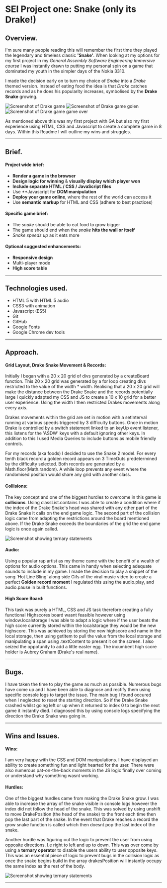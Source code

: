 # **SEI Project one: Snake** (only its Drake!)

## Overview.

I'm sure many people reading this will remember the first time they played the legendary and timeless classic **'Snake'**. When looking at my options for my first project in my *General Assembly Software Engineering Immersive course* I was instantly drawn to putting my personal spin on a game that dominated my youth in the simpler days of the Nokia 3310.

I made the decision early on to turn my choice of *Snake* into a *Drake* themed version. Instead of eating food the idea is that *Drake* catches records and as he does his popularity increases, symbolised by the **Drake Snake** growing.

![Screenshot of Drake game](images-for-readme/Drake1.jpeg)
![Screenshot of Drake game golen](images-for-readme/Drake2.jpeg)
![Screenshot of Drake game game over](images-for-readme/Drake3.jpeg)

As mentioned above this was my first project with GA but also my first experience using HTML, CSS and Javascript to create a complete game in 8 days. Within this Readme I will outline my wins and struggles.

---------------

## Brief.

#### Project wide brief:

* **Render a game in the browser**
* **Design logic for winning** & **visually display which player won**
* **Include separate HTML / CSS / JavaScript files**
* Use **Javascript for **DOM manipulation**
* **Deploy your game online**, where the rest of the world can access it
* Use **semantic markup** for HTML and CSS (adhere to best practices)

#### Specific game brief:

* The *snake* should be able to eat food to grow bigger
* The game should end when the *snake* **hits the wall or itself**
* *Snake speeds up* as it eats more

#### Optional suggested enhancements:

* **Responsive design**
* Multi-player mode
* **High score table**

-------------

## Technologies used.

* HTML 5 with HTML 5 audio
* CSS3 with animation
* Javascript (ES5)
* Git
* GitHub
* Google Fonts
* Google Chrome dev tools

-------

## Approach.

#### Grid Layout, Drake Snake Movement & Records: 

Initially I began with a 20 x 20 grid of divs generated by a createBoard function. This 20 x 20 grid was generated by a for loop creating divs restricted to the value of the width * width. Realising that a 20 x 20 grid will make the distance between the Drake Snake and the records potentially large I quickly adapted my CSS and JS to create a 10 x 10 grid for a better user experience. Using the width I then restricted Drakes movements along every axis.

Drakes movements within the grid are set in motion with a setInterval running at various speeds triggered by 3 difficulty buttons. Once in motion Drake is controlled by a switch statement linked to an keyUp event listener, this listens for the 'ASDW' keys with a default ignoring other keys. In addition to this I used Media Queries to include buttons as mobile friendly controls.

For my records (aka foods) I decided to use the Snake 2 model. For every tenth black record a golden record appears on 3 TimeOuts predetermined by the difficulty selected. Both records are generated by a Math.floor(Math.random). A while loop prevents any event where the randomised position would share any grid with another class.

#### Collisions:

The key concept and one of the biggest hurdles to overcome in this game is **collisions**. Using classList.contains I was able to create a condition where if the index of the Drake Snake's head was shared with any other part of the Drake Snake it calls on the end game logic. The second part of the collision logic came from adapting the restrictions around the board mentioned above. If the Drake Snake exceeds the boundaries of the grid the end game logic is once again called.

![Screenshot showing ternary statements](images-for-readme/screenshot2.jpeg)

#### Audio:

Using a popular rap artist as my theme came with the benefit of a wealth of options for audio options. This came in handy when selecting adequate sounds to include in my game. I made the decision to play a snippet of the song 'Hot Line Bling' along side Gifs of the viral music video to create a perfect **Golden record moment** I regulated this using the audio.play, and audio.pause in built functions. 

#### High Score Board:

This task was purely a HTML, CSS and JS task therefore creating a fully functional Highscores board wasnt feasible however using window.localstorage I was able to adapt a logic where if the user beats the high score currently stored within the localstorage they would be the new highscore. This was achieved by storing the new highscore and name in the local storage, then using getItem to pull the value from the local storage and manipulating a span using .textContent to present it on the screen. I also seized the oppotunity to add a little easter egg. The incumbent high score holder is Aubrey Graham (Drake's real name).

----------

## Bugs.

I have taken the time to play the game as much as possible. Numerous bugs have come up and I have been able to diagnose and rectify them using specific console logs to target the issue. The main bug I found occured when I neglected to reset the starting direction. So if the Drake Snake crashed whilst going left or up when it returned to index 0 to begin the next game it instantly died. I diagnosed this by using console logs specifying the direction the Drake Snake was going in.

----------

## Wins and Issues.

#### Wins:

I am very happy with the CSS and DOM manipulations. I have displayed an ability to create something fun and light hearted for the user. There were also numerous pat-on-the-back moments in the JS logic finally over coming or understand why something wasnt working.

#### Hurdles:

One of the biggest hurdles came from making the Drake Snake grow. I was able to increase the array of the snake visible in console logs however the index did not follow the head of the snake. This was solved by using unshift to move DrakePosition (the head of the snake) to the front each time then pop the last part of the snake. In the event that Drake reaches a record the grow snake function is called which then doesnt pop the last index of the snake.

Another hurdle was figuring out the logic to prevent the user from using opposite directions. I.e right to left and up to down. This was over come by using a **ternary operator** to disable the users ability to user opposite keys. This was an essential piece of logic to prevent bugs in the collision logic as once the snake begins build in the array drakesPosition will instantly occupy the same index as the rest of the body.

![Screenshot showing ternary statements](images-for-readme/Screenshot1.jpeg)

-----------------------